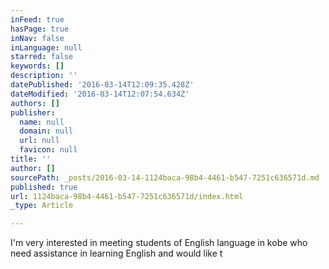 ```yaml
---
inFeed: true
hasPage: true
inNav: false
inLanguage: null
starred: false
keywords: []
description: ''
datePublished: '2016-03-14T12:09:35.428Z'
dateModified: '2016-03-14T12:07:54.634Z'
authors: []
publisher:
  name: null
  domain: null
  url: null
  favicon: null
title: ''
author: []
sourcePath: _posts/2016-03-14-1124baca-98b4-4461-b547-7251c636571d.md
published: true
url: 1124baca-98b4-4461-b547-7251c636571d/index.html
_type: Article

---
```

I'm very interested in meeting students of English language in kobe who need assistance in learning English and would like t